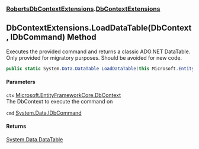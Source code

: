 ### [RobertsDbContextExtensions](RobertsDbContextExtensions 'RobertsDbContextExtensions').[DbContextExtensions](DbContextExtensions 'RobertsDbContextExtensions.DbContextExtensions')
## DbContextExtensions.LoadDataTable(DbContext, IDbCommand) Method
Executes the provided command and returns a classic ADO.NET DataTable. 
Only provided for migratory purposes. Should be avoided for new code.
```csharp
public static System.Data.DataTable LoadDataTable(this Microsoft.EntityFrameworkCore.DbContext ctx, System.Data.IDbCommand cmd);
```
#### Parameters
<a name='RobertsDbContextExtensions_DbContextExtensions_LoadDataTable(Microsoft_EntityFrameworkCore_DbContext_System_Data_IDbCommand)_ctx'></a>
`ctx` [Microsoft.EntityFrameworkCore.DbContext](https://docs.microsoft.com/en-us/dotnet/api/Microsoft.EntityFrameworkCore.DbContext 'Microsoft.EntityFrameworkCore.DbContext')  
The DbContext to execute the command on
  
<a name='RobertsDbContextExtensions_DbContextExtensions_LoadDataTable(Microsoft_EntityFrameworkCore_DbContext_System_Data_IDbCommand)_cmd'></a>
`cmd` [System.Data.IDbCommand](https://docs.microsoft.com/en-us/dotnet/api/System.Data.IDbCommand 'System.Data.IDbCommand')  
  
#### Returns
[System.Data.DataTable](https://docs.microsoft.com/en-us/dotnet/api/System.Data.DataTable 'System.Data.DataTable')  
